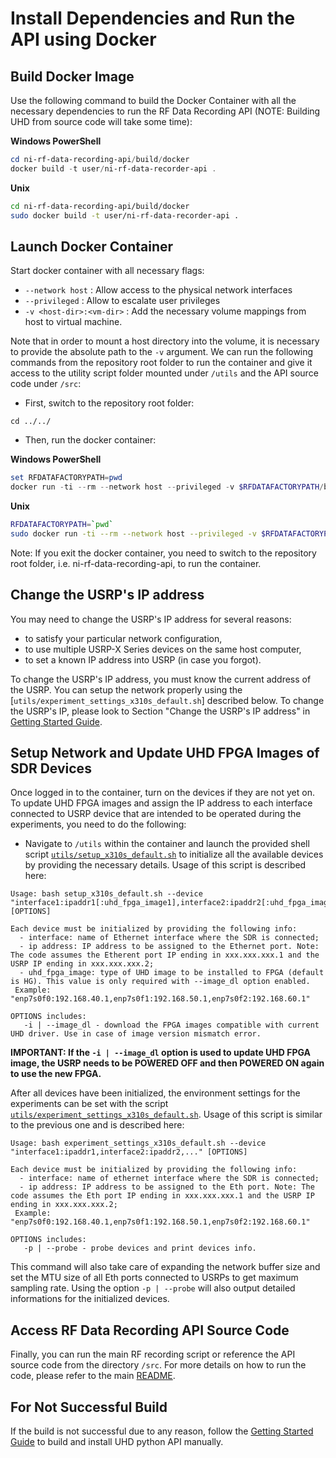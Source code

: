 # Install Dependencies and Run the API using Docker
## Build Docker Image
Use the following command to build the Docker Container with all the necessary dependencies to run the RF Data Recording API (NOTE: Building UHD from source code will take some time):

**Windows PowerShell**
```powershell
cd ni-rf-data-recording-api/build/docker
docker build -t user/ni-rf-data-recorder-api .
```
**Unix**
```bash
cd ni-rf-data-recording-api/build/docker
sudo docker build -t user/ni-rf-data-recorder-api .
```
## Launch Docker Container
Start docker container with all necessary flags:
* `--network host` : Allow access to the physical network interfaces
* `--privileged` : Allow to escalate user privileges
* `-v <host-dir>:<vm-dir>` : Add the necessary volume mappings from host to virtual machine.

Note that in order to mount a host directory into the volume, it is necessary to provide the absolute path to the `-v` argument. We can run the following commands from the repository root folder to run the container and give it access to the utility script folder mounted under `/utils` and the API source code under `/src`:
- First, switch to the repository root folder: 
```
cd ../../
```
- Then, run the docker container:

**Windows PowerShell**
```powershell
set RFDATAFACTORYPATH=pwd
docker run -ti --rm --network host --privileged -v $RFDATAFACTORYPATH/build/docker/utils:/utils -v $RFDATAFACTORYPATH/src:/src user/ni-rf-data-recorder-api
```
**Unix**
```bash
RFDATAFACTORYPATH=`pwd`
sudo docker run -ti --rm --network host --privileged -v $RFDATAFACTORYPATH/build/docker/utils:/utils -v $RFDATAFACTORYPATH/src:/src user/ni-rf-data-recorder-api
```
Note: If you exit the docker container, you need to switch to the repository root folder, i.e. ni-rf-data-recording-api, to run the container. 

## Change the USRP's IP address
You may need to change the USRP's IP address for several reasons:
- to satisfy your particular network configuration,
- to use multiple USRP-X Series devices on the same host computer,
- to set a known IP address into USRP (in case you forgot).

To change the USRP's IP address, you must know the current address of the USRP. You can setup the network properly using the [`utils/experiment_settings_x310s_default.sh`] described below. To change the USRP's IP, please look to Section "Change the USRP's IP address" in [Getting Started Guide](../../docs/Getting_Started_Guide_of_NI_RF_Data_Recording_API.pdf).

## Setup Network and Update UHD FPGA Images of SDR Devices
Once logged in to the container, turn on the devices if they are not yet on. To update UHD FPGA images and assign the IP address to each interface connected to USRP device that are intended to be operated during the experiments, you need to do the following:
- Navigate to `/utils` within the container and launch the provided shell script [`utils/setup_x310s_default.sh`](utils/setup_x310s_default.sh) to initialize all the available devices by providing the necessary details. Usage of this script is described here:
```
Usage: bash setup_x310s_default.sh --device "interface1:ipaddr1[:uhd_fpga_image1],interface2:ipaddr2[:uhd_fpga_image2],..." [OPTIONS]

Each device must be initialized by providing the following info:
  - interface: name of Ethernet interface where the SDR is connected;
  - ip address: IP address to be assigned to the Ethernet port. Note: The code assumes the Etherent port IP ending in xxx.xxx.xxx.1 and the USRP IP ending in xxx.xxx.xxx.2;
  - uhd_fpga_image: type of UHD image to be installed to FPGA (default is HG). This value is only required with --image_dl option enabled.
 Example: "enp7s0f0:192.168.40.1,enp7s0f1:192.168.50.1,enp7s0f2:192.168.60.1"

OPTIONS includes:
   -i | --image_dl - download the FPGA images compatible with current UHD driver. Use in case of image version mismatch error.
```
**IMPORTANT: If the `-i | --image_dl` option is used to update UHD FPGA image, the USRP needs to be POWERED OFF and then POWERED ON again to use the new FPGA.**

After all devices have been initialized, the environment settings for the experiments can be set with the script [`utils/experiment_settings_x310s_default.sh`](utils/experiment_settings_x310s_default.sh). Usage of this script is similar to the previous one and is described here:
```
Usage: bash experiment_settings_x310s_default.sh --device "interface1:ipaddr1,interface2:ipaddr2,..." [OPTIONS]

Each device must be initialized by providing the following info:
  - interface: name of ethernet interface where the SDR is connected;
  - ip address: IP address to be assigned to the Eth port. Note: The code assumes the Eth port IP ending in xxx.xxx.xxx.1 and the USRP IP ending in xxx.xxx.xxx.2;
 Example: "enp7s0f0:192.168.40.1,enp7s0f1:192.168.50.1,enp7s0f2:192.168.60.1"

OPTIONS includes:
   -p | --probe - probe devices and print devices info.
```

This command will also take care of expanding the network buffer size and set the MTU size of all Eth ports connected to USRPs to get maximum sampling rate. Using the option `-p | --probe` will also output detailed informations for the initialized devices.

## Access RF Data Recording API Source Code
Finally, you can run the main RF recording script or reference the API source code from the directory `/src`. For more details on how to run the code, please refer to the main [README](../../README.md).

## For Not Successful Build 
If the build is not successful due to any reason, follow the [Getting Started Guide](../../docs/Getting_Started_Guide_of_NI_RF_Data_Recording_API.pdf) to build and install UHD python API manually.
